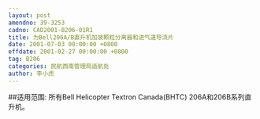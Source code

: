 ```yaml
---
layout: post
amendno: 39-3253
cadno: CAD2001-B206-01R1
title: 为Bell206A/B直升机加装颗粒分离器和进气道导流片
date: 2001-07-03 00:00:00 +0800
effdate: 2001-02-27 00:00:00 +0800
tag: B206
categories: 民航西南管理局适航处
author: 李小虎
---
```


##适用范围:
所有Bell Helicopter Textron Canada(BHTC) 206A和206B系列直升机。

